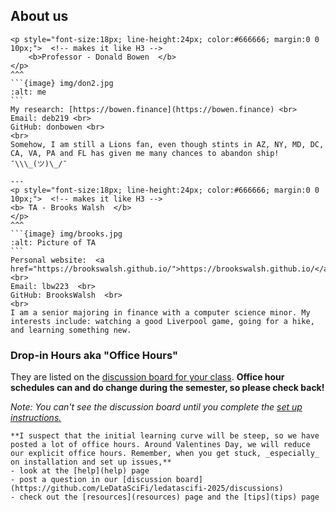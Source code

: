## About us
 
````{panels}
<p style="font-size:18px; line-height:24px; color:#666666; margin:0 0 10px;">  <!-- makes it like H3 -->
    <b>Professor - Donald Bowen  </b>
</p>   
^^^
```{image} img/don2.jpg
:alt: me
```
My research: [https://bowen.finance](https://bowen.finance) <br>
Email: deb219 <br>
GitHub: donbowen <br> 
<br>
Somehow, I am still a Lions fan, even though stints in AZ, NY, MD, DC, CA, VA, PA and FL has given me many chances to abandon ship!   ¯\\\_(ツ)\_/¯

---
<p style="font-size:18px; line-height:24px; color:#666666; margin:0 0 10px;">  <!-- makes it like H3 --> 
<b> TA - Brooks Walsh  </b>
</p>
^^^
```{image} img/brooks.jpg
:alt: Picture of TA
```
Personal website:  <a href="https://brookswalsh.github.io/">https://brookswalsh.github.io/</a> <br>
Email: lbw223  <br>
GitHub: BrooksWalsh  <br> 
<br>
I am a senior majoring in finance with a computer science minor. My interests include: watching a good Liverpool game, going for a hike, and learning something new.
````

### Drop-in Hours aka "Office Hours"

They are listed on the [discussion board for your class](https://github.com/LeDataSciFi/ledatascifi-2025/discussions). **Office hour schedules can and do change during the semester, so please check back!** 

_Note: You can't see the discussion board until you complete the [set up instructions.](02_Setup)_

```{note}  
**I suspect that the initial learning curve will be steep, so we have posted a lot of office hours. Around Valentines Day, we will reduce our explicit office hours. Remember, when you get stuck, _especially_ on installation and set up issues,**
- look at the [help](help) page
- post a question in our [discussion board](https://github.com/LeDataSciFi/ledatascifi-2025/discussions)
- check out the [resources](resources) page and the [tips](tips) page
```


